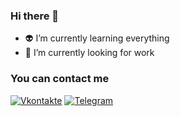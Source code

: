 ### Hi there 👻
- 👽 I’m currently learning everything
- 🔭 I’m currently looking for work

### You can contact me
[![Vkontakte](https://img.shields.io/badge/-VK-090909?style=for-the-badge&logo=vk&)](https://vk.com/k0rrra)
[![Telegram](https://img.shields.io/badge/-Telegram-090909?style=for-the-badge&logo=telegram&)](https://t.me/K0rrra)
<!--
**l-Korrra-l/l-Korrra-l** is a ✨ _special_ ✨ repository because its `README.md` (this file) appears on your GitHub profile.

Here are some ideas to get you started:

- 🔭 I’m currently working on ...
- 🌱 I’m currently learning ...
- 👯 I’m looking to collaborate on ...
- 🤔 I’m looking for help with ...
- 💬 Ask me about ...
- 📫 How to reach me: ...
- 😄 Pronouns: ...
- ⚡ Fun fact: ...
-->
